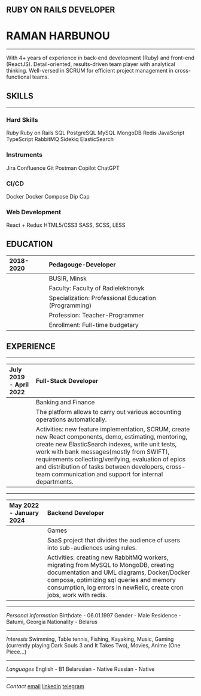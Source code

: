 ## **RUBY ON RAILS DEVELOPER**
# **RAMAN HARBUNOU**
****
With 4+ years of experience in back-end development (Ruby) and front-end (ReactJS). Detail-oriented, results-driven team player with analytical thinking. Well-versed in SCRUM for efficient project management in cross-functional teams.
## **SKILLS**
****
### Hard Skills
Ruby 
Ruby on Rails 
SQL
PostgreSQL 
MySQL 
MongoDB 
Redis 
JavaScript 
TypeScript 
RabbitMQ
Sidekiq 
ElasticSearch
### Instruments
Jira
Confluence
Git
Postman
Copilot
ChatGPT
### CI/CD
Docker 
Docker Compose
Dip 
Cap
### Web Development
React + Redux 
HTML5/CSS3 
SASS, SCSS, LESS
## **EDUCATION**
| 2018-2020 | Pedagouge-Developer |
| :---      |  :---                                                  |
|           | BUSIR, Minsk
|           | Faculty: Faculty of Radielektronyk
|           | Specialization: Professional Education (Programming)
|           | Profession: Teacher-Programmer
|           | Enrollment: Full-time budgetary
## **EXPERIENCE**
****
| July 2019 - April 2022 | Full-Stack Developer |
| :---      |  :---                                                  |
|           |Banking and Finance
|           |The platform allows to carry out various accounting operations automatically.
|           |Activities: new feature implementation, SCRUM, create new React components, demo, estimating, mentoring, create new ElasticSearch   indexes, write unit tests, work with bank messages(mostly from SWIFT), requirements collecting/verifying, evaluation of epics and distribution of tasks between developers,  cross-team communication and support for internal departments.|
****
| May 2022 - January 2024 | Backend Developer |
| :---      |  :---                                                  |
|           |Games
|           |SaaS project that divides the audience of users into sub-audiences using rules. 
|           |Activities: creating new RabbitMQ workers, migrating from MySQL to MongoDB, creating documentation and UML diagrams, Docker/Docker compose, optimizing sql queries and memory consumption, log errors in newRelic, create cron jobs, work with redis.|
***
*Personal information*
Birthdate - 06.01.1997
Gender - Male
Residence - Batumi, Georgia
Nationality - Belarus
****
*Interests*
Swimming, Table tennis, Fishing, Kayaking, Music, Gaming (currently playing Dark Souls 3 and It Takes Two), Movies, Anime (One Piece...)
****
*Languages*
English - B1
Belarusian - Native
Russian - Native
****
*Contact*
[email](pomycb.sd@gamil.com)
[linkedin](https://www.linkedin.com/in/raman-harbunou-523ab21a5/overlay/about-this-profile/)
[telegram](https://t.me/pomycb)